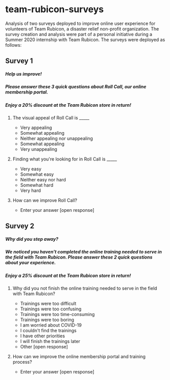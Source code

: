 # team-rubicon-surveys

Analysis of two surveys deployed to improve online user experience for volunteers of Team Rubicon, a disaster relief non-profit organization.
The survey creation and analysis were part of a personal initiative during a Summer 2020 internship with Team Rubicon.
The surveys were deployed as follows:


<b><h2>Survey 1</h2></b>

<h5>Help us improve!</h5>

<h5>Please answer these 3 quick questions about Roll Call, our online membership portal.</h5>

<h5>Enjoy a 20% discount at the Team Rubicon store in return!</h5>

1. The visual appeal of Roll Call is _____
    - Very appealing
    - Somewhat appealing
    - Neither appealing nor unappealing
    - Somewhat appealing
    - Very unappealing
    
2. Finding what you're looking for in Roll Call is _____
    - Very easy
    - Somewhat easy
    - Neither easy nor hard
    - Somewhat hard
    - Very hard
    
3. How can we improve Roll Call?
    - Enter your answer [open response]
    

<h2>Survey 2</h2>

<h5>Why did you step away?</h5>

<h5>We noticed you haven't completed the online training needed to serve in the field with Team Rubicon.
Please answer these 2 quick questions about your experience.</h5>

<h5>Enjoy a 25% discount at the Team Rubicon store in return!</h5>

1. Why did you not finish the online training needed to serve in the field with Team Rubicon?
    - Trainings were too difficult
    - Trainings were too confusing
    - Trainings were too time-consuming
    - Trainings were too boring
    - I am worried about COVID-19
    - I couldn't find the trainings
    - I have other priorities
    - I will finish the trainings later
    - Other [open response]

2. How can we improve the online membership portal and training process?
    - Enter your answer [open response]

